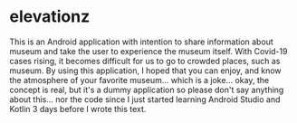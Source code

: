 # elevationz
This is an Android application with intention to share information about museum and take the user to experience the museum itself.
With Covid-19 cases rising, it becomes difficult for us to go to crowded places, such as museum. By using this application, I hoped that you can enjoy, and know the atmosphere of your favorite museum...
which is a joke...
okay, the concept is real, but it's a dummy application so please don't say anything about this... nor the code since I just started learning Android Studio and Kotlin 3 days before I wrote this text.
